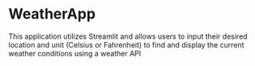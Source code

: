 # WeatherApp

This application utilizes Streamlit and allows users to input their desired location and unit (Celsius or Fahrenheit) to find and display the current weather conditions using a weather API
